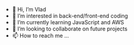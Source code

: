- 👋 Hi, I’m Vlad
- 👀 I’m interested in back-end/front-end coding
- 🌱 I’m currently learning JavaScript and AWS
- 💞️ I’m looking to collaborate on future projects
- 📫 How to reach me ...

<!---
vodafone333/vodafone333 is a ✨ special ✨ repository because its `README.md` (this file) appears on your GitHub profile.
You can click the Preview link to take a look at your changes.
--->
